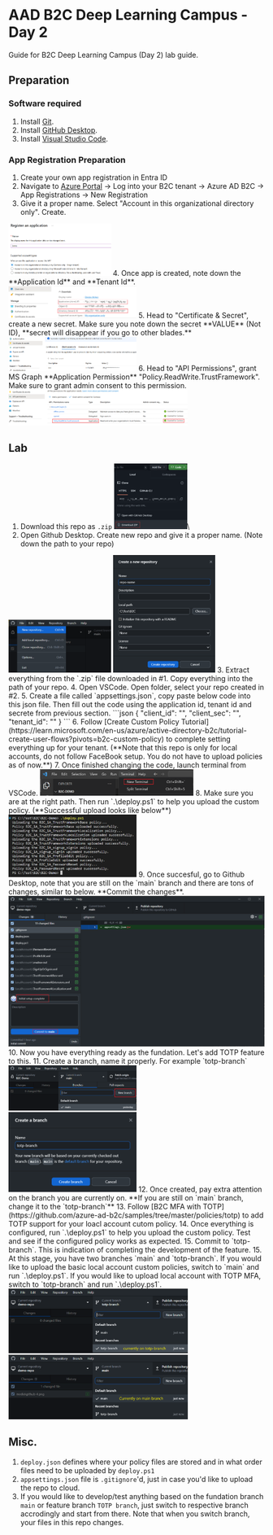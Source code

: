 # AAD B2C Deep Learning Campus - Day 2

Guide for B2C Deep Learning Campus (Day 2) lab guide.

## Preparation
### Software required
1. Install [Git](https://git-scm.com/downloads). 
2. Install [GitHub Desktop](https://desktop.github.com/).
3. Install [Visual Studio Code](https://code.visualstudio.com/Download).


### App Registration Preparation
1. Create your own app registration in Entra ID
2. Navigate to [Azure Portal](https://portal.azure.com) -> Log into your B2C tenant -> Azure AD B2C -> App Registrations -> New Registration
3. Give it a proper name. Select "Account in this organizational directory only". Create.
<img src=".\media\App-1.png" width=40% height=40%>
4. Once app is created, note down the **Application Id** and **Tenant Id**.
<img src=".\media\App-2.png" width=50% height=50%>
5. Head to "Certificate & Secret", create a new secret. Make sure you note down the secret **VALUE** (Not ID), **secret will disappear if you go to other blades.**
<img src=".\media\App-3.png" width=50% height=50%>
6. Head to "API Permissions", grant MS Graph **Application Permission** "Policy.ReadWrite.TrustFramework". Make sure to grant admin consent to this permission.
<img src=".\media\App-4.png" width=70% height=70%>

## Lab
1. Download this repo as `.zip`
<img src=".\media\Repo-1.png" width=30% height=30%>\
2. Open Github Desktop. Create new repo and give it a proper name. (Note down the path to your repo)
<img src=".\media\Repo-2.png" width=40% height=40%>
<img src=".\media\Repo-3.png" width=40% height=40%>
3. Extract everything from the `.zip` file downloaded in #1. Copy everything into the path of your repo.
4. Open VSCode. Open folder, select your repo created in #2.
5. Create a file called `appsettings.json`, copy paste below code into this json file. Then fill out the code using the application id, tenant id and secrete from previous section.
```json
{
    "client_id": "<app reg's application id>",
    "client_sec": "<app reg's secret>",
    "tenant_id": "<your tennat id>"
}
```
6. Follow [Create Custom Policy Tutorial](https://learn.microsoft.com/en-us/azure/active-directory-b2c/tutorial-create-user-flows?pivots=b2c-custom-policy) to complete setting everything up for your tenant. (**Note that this repo is only for local accounts, do not follow FaceBook setup. You do not have to upload policies as of now.**)
7. Once finished changing the code, launch terminal from VSCode.
<img src=".\media\VSCode-1.png" width=60% height=60%>
8. Make sure you are at the right path. Then run `.\deploy.ps1` to help you upload the custom policy. (**Successful upload looks like below**)
<img src=".\media\VSCode-2.png" width=50% height=50%>
9. Once succesful, go to Github Desktop, note that you are still on the `main` branch and there are tons of changes, similar to below. **Commit the changes**.
<img src=".\media\github-1.png" width=100% height=100%>
10. Now you have everything ready as the fundation. Let's add TOTP feature to this.
11. Create a branch, name it properly. For example `totp-branch`
<img src=".\media\github-2.png" width=50% height=50%>
<img src=".\media\github-3.png" width=50% height=50%>
12. Once created, pay extra attention on the branch you are currently on. **If you are still on `main` branch, change it to the `totp-branch`**
13. Follow [B2C MFA with TOTP](https://github.com/azure-ad-b2c/samples/tree/master/policies/totp) to add TOTP support for your loacl account cutom policy.
14. Once everything is configured, run `.\deploy.ps1` to help you upload the custom policy. Test and see if the configured policy works as expected.
15. Commit to `totp-branch`. This is indication of completing the development of the feature.
15. At this stage, you have two branches `main` and `totp-branch`. If you would like to upload the basic local account custom policies, switch to `main` and run `.\deploy.ps1`. If you would like to upload local account with TOTP MFA, switch to `totp-branch` and run `.\deploy.ps1`.
<img src=".\media\github-4.png" width=70% height=70%>
<img src=".\media\github-5.png" width=70% height=70%>

## Misc.
1. `deploy.json` defines where your policy files are stored and in what order files need to be uploaded by `deploy.ps1`
2. `appsettings.json` file is `.gitignore`'d, just in case you'd like to upload the repo to cloud.
3. If you would like to develop/test anything based on the fundation branch `main` or feature branch `TOTP branch`, just switch to respective branch accrodingly and start from there. Note that when you switch branch, your files in this repo changes.
